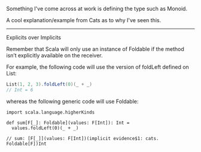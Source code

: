 Something I've come across at work is defining the type such as Monoid.

A cool explanation/example from Cats as to why I've seen this.

-----------


Explicits over Implicits

Remember that Scala will only use an instance of Foldable
if the method isn’t explicitly available on the receiver. 

For example, the following code will use the version
of foldLeft defined on List:


```scala worksheet
List(1, 2, 3).foldLeft(0)(_ + _)
// Int = 6
```

whereas the following generic code will use Foldable:

```
import scala.language.higherKinds

def sum[F[_]: Foldable](values: F[Int]): Int =
  values.foldLeft(0)(_ + _)

// sum: [F[_]](values: F[Int])(implicit evidence$1: cats. Foldable[F])Int
```

